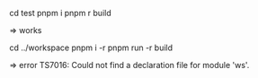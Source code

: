 cd test
pnpm i
pnpm r build

=> works


cd ../workspace
pnpm i -r
pnpm run -r build

=>
error TS7016: Could not find a declaration file for module 'ws'.
